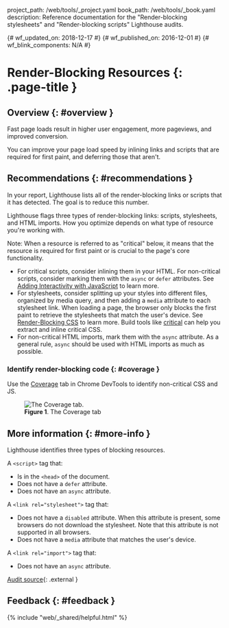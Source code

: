 project_path: /web/tools/_project.yaml book_path: /web/tools/_book.yaml description: Reference documentation for the "Render-blocking stylesheets" and "Render-blocking scripts" Lighthouse audits.

{# wf_updated_on: 2018-12-17 #} {# wf_published_on: 2016-12-01 #} {# wf_blink_components: N/A #}

# Render-Blocking Resources {: .page-title }

## Overview {: #overview }

Fast page loads result in higher user engagement, more pageviews, and improved conversion.

You can improve your page load speed by inlining links and scripts that are required for first paint, and deferring those that aren't.

## Recommendations {: #recommendations }

In your report, Lighthouse lists all of the render-blocking links or scripts that it has detected. The goal is to reduce this number.

Lighthouse flags three types of render-blocking links: scripts, stylesheets, and HTML imports. How you optimize depends on what type of resource you're working with.

Note: When a resource is referred to as "critical" below, it means that the resource is required for first paint or is crucial to the page's core functionality.

* For critical scripts, consider inlining them in your HTML. For non-critical scripts, consider marking them with the `async` or `defer` attributes. See [Adding Interactivity with JavaScript](/web/fundamentals/performance/critical-rendering-path/adding-interactivity-with-javascript) to learn more.
* For stylesheets, consider splitting up your styles into different files, organized by media query, and then adding a `media` attribute to each stylesheet link. When loading a page, the browser only blocks the first paint to retrieve the stylesheets that match the user's device. See [Render-Blocking CSS](/web/fundamentals/performance/critical-rendering-path/render-blocking-css) to learn more. Build tools like [critical](https://github.com/addyosmani/critical/) can help you extract and inline critical CSS.
* For non-critical HTML imports, mark them with the `async` attribute. As a general rule, `async` should be used with HTML imports as much as possible.

### Identify render-blocking code {: #coverage }

Use the [Coverage](/web/updates/2017/04/devtools-release-notes#coverage) tab in Chrome DevTools to identify non-critical CSS and JS.

<figure>
  <img src="/web/updates/images/2017/04/coverage.png"
       alt="The Coverage tab."/>
  <figcaption>
    <b>Figure 1</b>. The Coverage tab
  </figcaption>
</figure>

## More information {: #more-info }

Lighthouse identifies three types of blocking resources.

A `<script>` tag that:

* Is in the `<head>` of the document.
* Does not have a `defer` attribute.
* Does not have an `async` attribute.

A `<link rel="stylesheet">` tag that:

* Does not have a `disabled` attribute. When this attribute is present, some browsers do not download the stylesheet. Note that this attribute is not supported in all browsers.
* Does not have a `media` attribute that matches the user's device.

A `<link rel="import">` tag that:

* Does not have an `async` attribute.

[Audit source](https://github.com/GoogleChrome/lighthouse/blob/master/lighthouse-core/audits/byte-efficiency/render-blocking-resources.js){: .external }

## Feedback {: #feedback }

{% include "web/_shared/helpful.html" %}